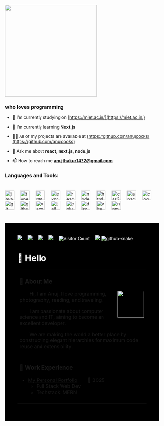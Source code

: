 <div align="left">
  <img height="300" src="https://i.ibb.co/MxFGYf0F/Anuj-Thumbnanil.png"  />
</div>

###

<h3>who loves programming</h3>

- 🔭 I'm currently studying on [https://miet.ac.in/](https://miet.ac.in/)

- 🌱 I'm currently learning **Next.js**

- 👨‍💻 All of my projects are available at [https://github.com/anujcooks](https://github.com/anujcooks)

- 💬 Ask me about **react, next.js, node.js**

- 📫 How to reach me **anujthakur1422@gmail.com**

<h3>Languages and Tools:</h3>



###

<br clear="both">

<div align="left">
  <img src="https://skillicons.dev/icons?i=js" height="30" alt="javascript logo"  />
  <img width="12" />
  <img src="https://skillicons.dev/icons?i=ts" height="30" alt="typescript logo"  />
  <img width="12" />
  <img src="https://skillicons.dev/icons?i=mongodb" height="30" alt="mongodb logo"  />
  <img width="12" />
  <img src="https://skillicons.dev/icons?i=express" height="30" alt="express logo"  />
  <img width="12" />
  <img src="https://skillicons.dev/icons?i=react" height="30" alt="react logo"  />
  <img width="12" />
  <img src="https://skillicons.dev/icons?i=nodejs" height="30" alt="nodejs logo"  />
  <img width="12" />
  <img src="https://skillicons.dev/icons?i=html" height="30" alt="html5 logo"  />
  <img width="12" />
  <img src="https://skillicons.dev/icons?i=css" height="30" alt="css3 logo"  />
  <img width="12" />
  <img src="https://cdn.jsdelivr.net/gh/devicons/devicon/icons/apache/apache-original.svg" height="30" alt="apache logo"  />
  <img width="12" />
  <img src="https://skillicons.dev/icons?i=c" height="30" alt="c logo"  />
  <img width="12" />
  <img src="https://skillicons.dev/icons?i=git" height="30" alt="git logo"  />
  <img width="12" />
  <img src="https://skillicons.dev/icons?i=github" height="30" alt="github logo"  />
  <img width="12" />
  <img src="https://skillicons.dev/icons?i=vscode" height="30" alt="vscode logo"  />
  <img width="12" />
  <img src="https://skillicons.dev/icons?i=tailwind" height="30" alt="tailwindcss logo"  />
  <img width="12" />
  <img src="https://skillicons.dev/icons?i=cpp" height="30" alt="cplusplus logo"  />
  <img width="12" />
  <img src="https://skillicons.dev/icons?i=discord" height="30" alt="discord logo"  />
  <img width="12" />
  <img src="https://skillicons.dev/icons?i=vite" height="30" alt="vite logo"  />
  <img width="12" />
  <img src="https://cdn.jsdelivr.net/gh/devicons/devicon/icons/npm/npm-original-wordmark.svg" height="30" alt="npm logo"  />
</div>

###



  <!-- for beauty -->
  <div>&nbsp;</div>

  <!-- profile logo -->
  <div style="background-color:black;color:white;padding:40px">
    <a href="https://www.instagram.com/the_anujthakurr"><img src="https://img.shields.io/badge/Instagram-Instagram-ee2a7b" /></a>&emsp;
    <a href="/"><img src="https://img.shields.io/badge/Twitter-Twitter-blue" /></a>&emsp;
    <a href="https://youtube.com/@anujthakur8077"><img src="https://img.shields.io/badge/YouTube-YouTube-c32136" /></a>&emsp;
    <a href="https://anujcooks.github.io/About-Me/"><img src="https://img.shields.io/website?url=https%3A%2F%2Faoudumbar.netlify.app%2F" /></a>&emsp;
    <!-- visitor -->
    <img src="https://komarev.com/ghpvc/?username=Aoudumber-Bade&label=Views&color=orange&style=flat" alt="Visitor Count" />&emsp;
    <!-- wakatime -->    
    <a href="/"><img src="https://wakatime.com/badge/user/018ea536-beca-4143-a136-4ca1c4ff3898.svg" /></a>


  <!-- Snake Code Contribution Map -->
  <picture>
    <source media="(prefers-color-scheme: dark)" srcset="https://cdn.jsdelivr.net/gh/Aoudumber-Bade/Aoudumber-Bade/profile-snake-contrib/github-contribution-grid-snake-dark.svg" />
    <source media="(prefers-color-scheme: light)" srcset="https://cdn.jsdelivr.net/gh/Aoudumber-Bade/Aoudumber-Bade/profile-snake-contrib/github-contribution-grid-snake.svg" />
    <img alt="github-snake" src="https://cdn.jsdelivr.net/gh/Aoudumber-Bade/Aoudumber-Bade/profile-snake-contrib/github-contribution-grid-snake-dark.svg" />
  </picture>

#  🙋 Hello

<table>
  
<tr><td>

### 🤺 About Me

<img align="right" width="88" src="https://i.ibb.co/Gv24rrfW/ANUJ-PP.jpg" />

<p>&emsp;&emsp;Hi, I am Anuj. I love programming, photography, reading, and traveling.</p>
<p>&emsp;&emsp;I am passionate about computer science and IT, aiming to become an excellent developer.</p>
<p>&emsp;&emsp;We are making the world a better place by constructing elegant hierarchies for maximum code reuse and extensibility.</p>
</td></tr>

<tr><td>

### 🏢 Work Experience

- [My Personal Portfolio](https://anujcooks.github.io/About-Me/)    &nbsp;&nbsp; &nbsp; &nbsp;     📌 2025
  - Full Stack Web Dev
  - Techstack: MERN

</td></tr>

<tr><td>

</table>
